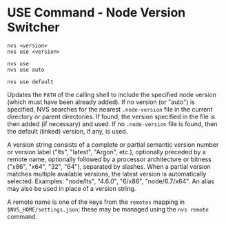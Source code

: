 # USE Command - Node Version Switcher

    nvs <version>
    nvs use <version>

    nvs use
    nvs use auto

    nvs use default

Updates the `PATH` of the calling shell to include the specified node version (which must have been already added). If no version (or "auto") is specified, NVS searches for the nearest `.node-version` file in the current directory or parent directories. If found, the version specified in the file is then added (if necessary) and used. If no `.node-version` file is found, then the default (linked) version, if any, is used.

A version string consists of a complete or partial semantic version number or version label ("lts", "latest", "Argon", etc.), optionally preceded by a remote name, optionally followed by a processor architecture or bitness ("x86", "x64", "32", "64"), separated by slashes. When a partial version matches multiple available versions, the latest version is automatically selected. Examples: "node/lts", "4.6.0", "6/x86", "node/6.7/x64". An alias may also be used in place of a version string.

A remote name is one of the keys from the `remotes` mapping in `$NVS_HOME/settings.json`; these may be managed using the `nvs remote` command.

